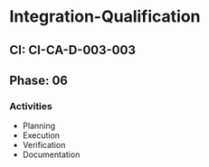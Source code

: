 # Integration-Qualification

## CI: CI-CA-D-003-003
## Phase: 06

### Activities
- Planning
- Execution
- Verification
- Documentation

